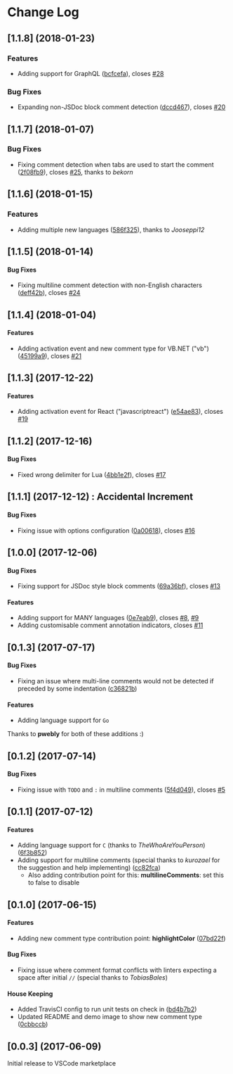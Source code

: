 # Change Log

## [1.1.8] (2018-01-23)
### Features
* Adding support for GraphQL ([bcfcefa](https://github.com/aaron-bond/better-comments/commit/bcfcefa)), closes [#28](https://github.com/aaron-bond/better-comments/issues/28)

### Bug Fixes
* Expanding non-JSDoc block comment detection ([dccd467](https://github.com/aaron-bond/better-comments/commit/dccd467)), closes [#20](https://github.com/aaron-bond/better-comments/issues/20)

## [1.1.7] (2018-01-07)
### Bug Fixes
* Fixing comment detection when tabs are used to start the comment ([2f08fb9](https://github.com/aaron-bond/better-comments/commit/2f08fb9)), closes [#25](https://github.com/aaron-bond/better-comments/issues/25), thanks to _bekorn_

## [1.1.6] (2018-01-15)
### Features
* Adding multiple new languages ([586f325](https://github.com/aaron-bond/better-comments/commit/586f325)), thanks to _Jooseppi12_

## [1.1.5] (2018-01-14)
#### Bug Fixes
* Fixing multiline comment detection with non-English characters ([deff42b](https://github.com/aaron-bond/better-comments/commit/deff42b)), closes [#24](https://github.com/aaron-bond/better-comments/issues/24)

## [1.1.4] (2018-01-04)
#### Features
* Adding activation event and new comment type for VB.NET ("vb") ([45199a9](https://github.com/aaron-bond/better-comments/commit/45199a9)), closes [#21](https://github.com/aaron-bond/better-comments/issues/21)

## [1.1.3] (2017-12-22)
#### Features
* Adding activation event for React ("javascriptreact") ([e54ae83](https://github.com/aaron-bond/better-comments/commit/e54ae83)), closes [#19](https://github.com/aaron-bond/better-comments/issues/19)

## [1.1.2] (2017-12-16)
#### Bug Fixes
* Fixed wrong delimiter for Lua ([4bb1e2f](https://github.com/aaron-bond/better-comments/commit/4bb1e2f)), closes [#17](https://github.com/aaron-bond/better-comments/issues/17)

## [1.1.1] (2017-12-12) : Accidental Increment
#### Bug Fixes
* Fixing issue with options configuration ([0a00618](https://github.com/aaron-bond/better-comments/commit/0a00618)), closes [#16](https://github.com/aaron-bond/better-comments/issues/16)

## [1.0.0] (2017-12-06)
#### Bug Fixes
* Fixing support for JSDoc style block comments ([69a36bf](https://github.com/aaron-bond/better-comments/commit/69a36bf)), closes [#13](https://github.com/aaron-bond/better-comments/issues/13)

#### Features
* Adding support for MANY languages ([0e7eab9](https://github.com/aaron-bond/better-comments/commit/0e7eab9d352780bfb303caf090e186c15bdcc77b)), closes [#8](https://github.com/aaron-bond/better-comments/issues/8), [#9](https://github.com/aaron-bond/better-comments/issues/9)
* Adding customisable comment annotation indicators, closes [#11](https://github.com/aaron-bond/better-comments/issues/11)

## [0.1.3] (2017-07-17)
#### Bug Fixes
* Fixing an issue where multi-line comments would not be detected if preceded by some indentation ([c36821b](https://github.com/aaron-bond/better-comments/commit/c36821b))

#### Features
* Adding language support for `Go`

Thanks to **pwebly** for both of these additions :)

## [0.1.2] (2017-07-14)
#### Bug Fixes
* Fixing issue with `TODO` and `:` in multiline comments ([5f4d049](https://github.com/aaron-bond/better-comments/commit/5f4d049)), closes [#5](https://github.com/aaron-bond/better-comments/issues/5)

## [0.1.1] (2017-07-12)
#### Features
* Adding language support for `C` (thanks to _TheWhoAreYouPerson_) ([6f3b852](https://github.com/aaron-bond/better-comments/commit/6f3b852))
* Adding support for multiline comments (special thanks to _kurozael_ for the suggestion and help implementing) ([cc82fca](https://github.com/aaron-bond/better-comments/commit/cc82fca))
	 - Also adding contribution point for this: **multilineComments**: set this to false to disable

## [0.1.0] (2017-06-15)
#### Features
* Adding new comment type contribution point: **highlightColor** ([07bd22f](https://github.com/aaron-bond/better-comments/commit/07bd22f))

#### Bug Fixes
* Fixing issue where comment format conflicts with linters expecting a space after initial `//` (special thanks to _TobiasBales_)

#### House Keeping
* Added TravisCI config to run unit tests on check in ([bd4b7b2](https://github.com/aaron-bond/better-comments/commit/bd4b7b2))
* Updated README and demo image to show new comment type ([0cbbccb](https://github.com/aaron-bond/better-comments/commit/0cbbccb))

## [0.0.3] (2017-06-09)
Initial release to VSCode marketplace
